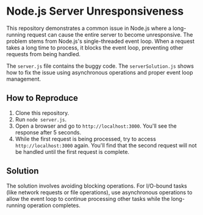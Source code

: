 # Node.js Server Unresponsiveness

This repository demonstrates a common issue in Node.js where a long-running request can cause the entire server to become unresponsive.  The problem stems from Node.js's single-threaded event loop.  When a request takes a long time to process, it blocks the event loop, preventing other requests from being handled. 

The `server.js` file contains the buggy code.  The `serverSolution.js` shows how to fix the issue using asynchronous operations and proper event loop management.

## How to Reproduce

1. Clone this repository.
2. Run `node server.js`.
3. Open a browser and go to `http://localhost:3000`. You'll see the response after 5 seconds.
4. While the first request is being processed, try to access `http://localhost:3000` again. You'll find that the second request will not be handled until the first request is complete.

## Solution

The solution involves avoiding blocking operations. For I/O-bound tasks (like network requests or file operations), use asynchronous operations to allow the event loop to continue processing other tasks while the long-running operation completes.